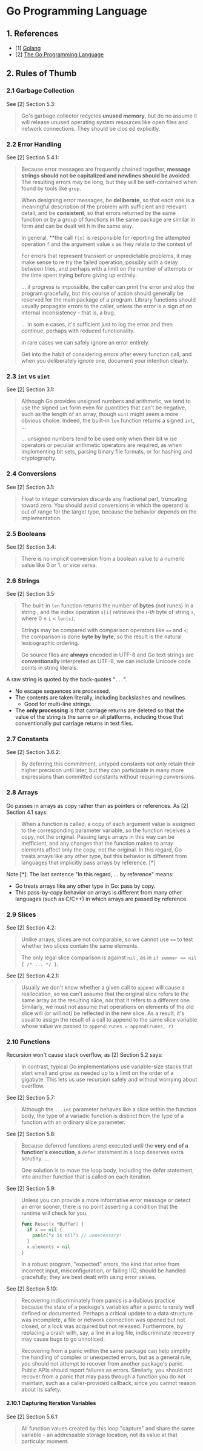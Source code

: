 # Go Programming Language

## 1. References

- [1] [Golang](https://golang.org/)
- [2] [The Go Programming Language](https://www.gopl.io/)

## 2. Rules of Thumb

### 2.1 Garbage Collection

See [2] Section 5.3:

> Go's garbage collector recycles **unused memory**, but do no assume it will release unused operating system resources like open files and network connections. They should be clos ed explicitly.

### 2.2 Error Handling

See [2] Section 5.4.1:

> Because error messages are frequently chained together, **message strings should not be capitalized and newlines should be avoided**. The resulting errors may be long, but they will be self-contained when found by tools like `grep`.
>
> When designing error messages, be **deliberate**, so that each one is a meaningful description of the problem with sufficient and relevant detail, and be **consistent**, so that errors returned by the same function or by a group of functions in the same package are similar in form and can be dealt wit h in the same way.
>
> In general, **the call `f(x)` is responsible for reporting the attempted operation `f` and the argument value `x` as they relate to the context of
>
> For errors that represent transient or unpredictable problems, it may make sense to re try the failed operation, possibly with a delay between tries, and perhaps with a limit on the number of attempts or the time spent trying before giving up entirely.
>
> ... if progress is impossible, the caller can print the error and stop the program gracefully, but this course of action should generally be reserved for the main package of a program. Library functions should usually propagate errors to the caller, unless the error is a sign of an internal inconsistency - that is, a bug.
>
> ... in som e cases, it's sufficient just to log the error and then continue, perhaps with reduced functionality.
>
> in rare cases we can safely ignore an error entirely.
>
> Get into the habit of considering errors after every function call, and when you deliberately ignore one, document your intention clearly.

### 2.3 `int` vs `uint`

See [2] Section 3.1:

> Although Go provides unsigned numbers and arithmetic, we tend to use the signed `int` form even for quantities that can't be negative, such as the length of an array, though `uint` might seem a more obvious choice. Indeed, the built-in `len` function returns a signed `int`, ...
>
> ... unsigned numbers tend to be used only when their bit w ise operators or peculiar arithmetic operators are required, as when implementing bit sets, parsing binary file formats, or for hashing and cryptography.

### 2.4 Conversions

See [2] Section 3.1:

> Float to integer conversion discards any fractional part, truncating toward zero. You should avoid conversions in which the operand is out of range for the target type, because the behavior depends on the implementation.

### 2.5 Booleans

See [2] Section 3.4:

> There is no implicit conversion from a boolean value to a numeric value like 0 or 1, or vice versa.

### 2.6 Strings

See [2] Section 3.5:

> The built-in `len` function returns the number of **bytes** (not runes) in a string , and the index operation `s[i]` retrieves the _i-th_ byte of string `s`, where 0 ≤ `i` < `len(s)`.
>
> Strings may be compared with comparison operators like `==` and `<`; the comparison is done **byte by byte**, so the result is the natural lexicographic ordering.
>
> Go source files are **always** encoded in UTF-8 and Go text strings are **conventionally** interpreted as UTF-8, we can include Unicode code points in string literals.

A raw string is quoted by the back-quotes "`...`".
- No escape sequences are processed.
- The contents are taken literally, including backslashes and newlines.
  - Good for multi-line strings.
- The **only processing** is that carriage returns are deleted so that the value of the string is the same on all platforms, including those that conventionally put carriage returns in text files.

### 2.7 Constants

See [2] Section 3.6.2:

> By deferring this commitment, untyped constants not only retain their higher precision until later, but they can participate in many more expressions than committed constants without requiring conversions.

### 2.8 Arrays

Go passes in arrays as copy rather than as pointers or references. As [2] Section 4.1 says:

> When a function is called, a copy of each argument value is assigned to the corresponding parameter variable, so the function receives a copy, not the original. Passing large arrays in this way can be inefficient, and any changes that the function makes to array elements affect only the copy, not the original. In this regard, Go treats arrays like any other type, but this behavior is different from languages that implicitly pass arrays by reference. [*]

Note [*]: The last sentence "In this regard, ... by reference" means:
- Go treats arrays like any other type in Go: pass by copy.
- This pass-by-copy behavior on arrays is different from many other languages (such as C/C++) in which arrays are passed by reference.

### 2.9 Slices

See [2] Section 4.2:

> Unlike arrays, slices are not comparable, so we cannot use `==` to test whether two slices contain the same elements.
>
> The only legal slice comparison is against `nil` , as in `if summer == nil { /* ... */ }`.

See [2] Section 4.2.1:

> Usually we don't know whether a given call to `append` will cause a reallocation, so we can't assume that the original slice refers to the same array as the resulting slice, nor that it refers to a different one. Similarly, we must not assume that operations on elements of the old slice will (or will not) be reflected in the new slice. As a result, it's usual to assign the result of a call to append to the same slice variable whose value we passed to `append`: `runes = append(runes, r)`

### 2.10 Functions

Recursion won't cause stack overflow, as [2] Section 5.2 says:

> In contrast, typical Go implementations use variable-size stacks that start small and grow as needed up to a limit on the order of a gigabyte. This lets us use recursion safely and without worrying about overflow.

See [2] Section 5.7:

> Although the `...int` parameter behaves like a slice within the function body, the type of a variadic function is distinct from the type of a function with an ordinary slice parameter.

See [2] Section 5.8:

> Because deferred functions aren;t executed until the **very end of a function's execution**, a `defer` statement in a loop deserves extra scrutiny. ...
>
> One solution is to move the loop body, including the defer statement, into another function that is called on each iteration.

See [2] Section 5.9:

> Unless you can provide a more informative error message or detect an error sooner, there is no point asserting a condition that the runtime will check for you.
>
> ```go
> func Reset(x *Buffer) {
>   if x == nil {
>     panic("x is nil") // unnecessary!
>   }
>   x.elements = nil
> }
> ```
>
> In a robust program, "expected" errors, the kind that arise from incorrect input, misconfiguration, or failing I/O, should be handled gracefully; they are best dealt with using error values.

See [2] Section 5.10:

> Recovering indiscriminately from panics is a dubious practice because the state of a package's variables after a panic is rarely well defined or documented. Perhaps a critical update to a data structure was incomplete, a file or network connection was opened but not closed, or a lock was acquired but not released. Furthermore, by replacing a crash with, say, a line in a log file, indiscriminate recovery may cause bugs to go unnoticed.
>
> Recovering from a panic within the same package can help simplify the handling of complex or unexpected errors, but as a general rule, you should not attempt to recover from another package's panic. Public APIs should report failures as errors. Similarly, you should not recover from a panic that may pass through a function you do not maintain, such as a caller-provided callback, since you cannot reason about its safety.

#### 2.10.1 Capturing Iteration Variables

See [2] Section 5.6.1:

> All function values created by this loop "capture" and share the same variable - an addressable storage location, not its value at that particular moment.
